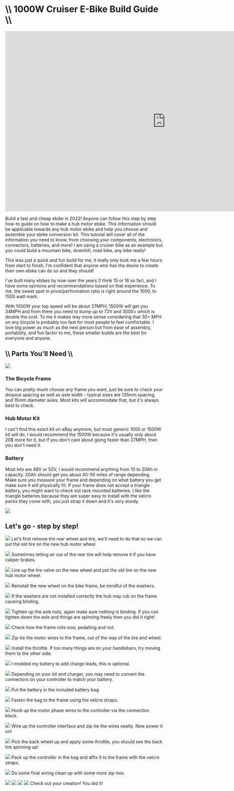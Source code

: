 # \\\ 1000W Cruiser E-Bike Build Guide \\\

<div class="video-container"><iframe width="1024" height="576" src="https://www.youtube.com/embed/L0SnN9du-Ac" title="YouTube video player" frameborder="0" allow="accelerometer; autoplay; clipboard-write; encrypted-media; gyroscope; picture-in-picture" allowfullscreen></iframe></div>

Build a fast and cheap ebike in 2022! Anyone can follow this step by step how-to guide on how to make a hub motor ebike. This information should be applicable towards any hub motor ebike and help you choose and assemble your ebike conversion kit. This tutorial will cover all of the information you need to know, from choosing your components, electronics, connectors, batteries, and more! I am using a cruiser bike as an example but you could build a mountain bike, downhill, road bike, any bike really! 

This was just a quick and fun build for me, it really only took me a few hours from start to finish, I'm confident that anyone who has the desire to create their own ebike can do so and they should!

I've built many ebikes by now over the years (I think 15 or 16 so far), and I have some opinions and recommendations based on that experience. To me, the sweet spot in price/performation ratio is right around the 1000, to 1500 watt mark. 

With 1000W your top speed will be about 27MPH, 1500W will get you 34MPH and from there you need to bump up to 72V and 3000+ which is double the cost. To me it makes way more sense considering that 30+ MPH on any bicycle is probably too fast for most people to feel comfortable. I love big power as much as the next person but from ease of assembly, portability, and fun factor to me, these smaller builds are the best for everyone and anyone. 

## \\\ Parts You'll Need \\\
![](parts.jpg)

### The Bicycle Frame 
You can pretty much choose any frame you want, just be sure to check your dropout spacing as well as axle width - typical sizes are 135mm spacing, and 15mm diameter axles. Most kits will accommodate that, but it's always best to check. 

### Hub Motor Kit
I can't find this exact kit on eBay anymore, but most generic 1000 or 1500W kit will do, I would recommend the 1500W because it's usually only about 20$ more for it, but if you don't care about going faster than 27MPH, then you don't need it. 

### Battery
Most kits are 48V or 52V, I would recommend anything from 10 to 20Ah in capacity. 20Ah should get you about 40-50 miles of range depending. Make sure you measure your frame and depending on what battery you get make sure it will physically fit. If your frame does not accept a triangle battery, you might want to check out rack mounted batteries. I like the triangle batteries because they are super easy to install with the velcro packs they come with, you just strap it down and it's very sturdy. 

![](parts2.jpg)

## Let's go - step by step!

![](tire1.jpg)
Let's first remove the rear wheel and tire, we'll need to do that so we can put the old tire on the new hub motor wheel. 

![](tire2.jpg)
Sometimes letting air out of the rear tire will help remove it if you have caliper brakes. 
 
![](tire3.jpg)
Line up the tire valve on the new wheel and put the old tire on the new hub motor wheel. 

![](tire4.jpg)
Reinstall the new wheel on the bike frame, be mindful of the washers. 

![](washers.jpg)
If the washers are not installed correctly the hub may rub on the frame causing binding.

![](tighten.jpg)
Tighten up the axle nuts, again make sure nothing is binding. If you can tighten down the axle and things are spinning freely then you did it right! 

![](frame.jpg)
Check how the frame rolls now, pedalling and not.

![](wiring1.jpg)
Zip-tie the motor wires to the frame, out of the way of the tire and wheel. 

![](throttle.jpg)
Install the throttle. If too many things are on your handlebars, try moving them to the other side. 

![](batterymod.jpg)
I modded my battery to add charge leads, this is optional. 

![](controller.jpg)
Depending on your kit and charger, you may need to convert the connectors on your controller to match your battery. 

![](bag.jpg)
Put the battery in the included battery bag. 

![](bag2.jpg)
Fasten the bag to the frame using the velcro straps. 

![](phase.jpg)
Hook up the motor phase wires to the controller via the connection block.

![](power.jpg)
Wire up the controller interface and zip-tie the wires neatly. Now power it on! 

![](power2.jpg)
Pick the back wheel up and apply some throttle, you should see the back tire spinning up!

![](conbag.jpg)
Pack up the controller in the bag and affix it to the frame with the velcro straps.

![](wireclean.jpg)
Do some final wiring clean up with some more zip-ties. 

![](final1.jpg)
![](final2.jpg)
![](final3.jpg)
![](final4.jpg)
Check out your creation! You did it! 
